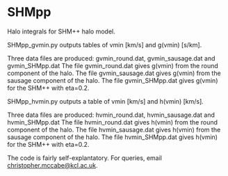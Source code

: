 # SHMpp
Halo integrals for SHM++ halo model.

SHMpp_gvmin.py outputs tables of vmin [km/s] and g(vmin) [s/km].

Three data files are produced:
gvmin_round.dat, gvmin_sausage.dat and gvmin_SHMpp.dat
The file gvmin_round.dat gives g(vmin) from the round component of the halo.
The file gvmin_sausage.dat gives g(vmin) from the sausage component of the halo.
The file gvmin_SHMpp.dat gives g(vmin) for the SHM++ with eta=0.2.


SHMpp_hvmin.py outputs a table of vmin [km/s] and h(vmin) [km/s].

Three data files are produced:
hvmin_round.dat, hvmin_sausage.dat and hvmin_SHMpp.dat
The file hvmin_round.dat gives h(vmin) from the round component of the halo.
The file hvmin_sausage.dat gives h(vmin) from the sausage component of the halo.
The file hvmin_SHMpp.dat gives h(vmin) for the SHM++ with eta=0.2.

The code is fairly self-explantatory.
For queries, email christopher.mccabe@kcl.ac.uk.
